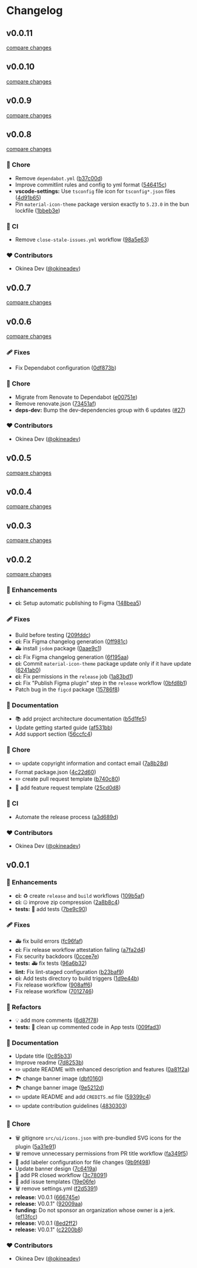 # Changelog


## v0.0.11

[compare changes](https://github.com/okineadev/material-icons-figma-plugin/compare/v0.0.10...v0.0.11)

## v0.0.10

[compare changes](https://github.com/okineadev/material-icons-figma-plugin/compare/v0.0.9...v0.0.10)

## v0.0.9

[compare changes](https://github.com/okineadev/material-icons-figma-plugin/compare/v0.0.8...v0.0.9)

## v0.0.8

[compare changes](https://github.com/okineadev/material-icons-figma-plugin/compare/v0.0.7...v0.0.8)

### 🏡 Chore

- Remove `dependabot.yml` ([b37c00d](https://github.com/okineadev/material-icons-figma-plugin/commit/b37c00d))
- Improve commitlint rules and config to yml format ([546415c](https://github.com/okineadev/material-icons-figma-plugin/commit/546415c))
- **vscode-settings:** Use `tsconfig` file icon for `tsconfig*.json` files ([4d91b65](https://github.com/okineadev/material-icons-figma-plugin/commit/4d91b65))
- Pin `material-icon-theme` package version exactly to `5.23.0` in the bun lockfile ([1bbeb3e](https://github.com/okineadev/material-icons-figma-plugin/commit/1bbeb3e))

### 🤖 CI

- Remove `close-stale-issues.yml` workflow ([98a5e63](https://github.com/okineadev/material-icons-figma-plugin/commit/98a5e63))

### ❤️ Contributors

- Okinea Dev ([@okineadev](https://github.com/okineadev))

## v0.0.7

[compare changes](https://github.com/okineadev/material-icons-figma-plugin/compare/v0.0.6...v0.0.7)

## v0.0.6

[compare changes](https://github.com/okineadev/material-icons-figma-plugin/compare/v0.0.5...v0.0.6)

### 🩹 Fixes

- Fix Dependabot configuration ([0df873b](https://github.com/okineadev/material-icons-figma-plugin/commit/0df873b))

### 🏡 Chore

- Migrate from Renovate to Dependabot ([e00751e](https://github.com/okineadev/material-icons-figma-plugin/commit/e00751e))
- Remove renovate.json ([73451af](https://github.com/okineadev/material-icons-figma-plugin/commit/73451af))
- **deps-dev:** Bump the dev-dependencies group with 6 updates ([#27](https://github.com/okineadev/material-icons-figma-plugin/pull/27))

### ❤️ Contributors

- Okinea Dev ([@okineadev](https://github.com/okineadev))

## v0.0.5

[compare changes](https://github.com/okineadev/material-icons-figma-plugin/compare/v0.0.4...v0.0.5)

## v0.0.4

[compare changes](https://github.com/okineadev/material-icons-figma-plugin/compare/v0.0.3...v0.0.4)

## v0.0.3

[compare changes](https://github.com/okineadev/material-icons-figma-plugin/compare/v0.0.2...v0.0.3)

## v0.0.2

[compare changes](https://github.com/okineadev/material-icons-figma-plugin/compare/v0.0.1...v0.0.2)

### 🚀 Enhancements

- **ci:** Setup automatic publishing to Figma ([148bea5](https://github.com/okineadev/material-icons-figma-plugin/commit/148bea5))

### 🩹 Fixes

- Build before testing ([209fddc](https://github.com/okineadev/material-icons-figma-plugin/commit/209fddc))
- **ci:** Fix Figma changelog generation ([0ff981c](https://github.com/okineadev/material-icons-figma-plugin/commit/0ff981c))
- 🚑 install `jsdom` package ([0aae9c1](https://github.com/okineadev/material-icons-figma-plugin/commit/0aae9c1))
- **ci:** Fix Figma changelog generation ([6f195aa](https://github.com/okineadev/material-icons-figma-plugin/commit/6f195aa))
- **ci:** Commit `material-icon-theme` package update only if it have update ([6241ab0](https://github.com/okineadev/material-icons-figma-plugin/commit/6241ab0))
- **ci:** Fix permissions in the `release` job ([1a83bd1](https://github.com/okineadev/material-icons-figma-plugin/commit/1a83bd1))
- **ci:** Fix "Publish Figma plugin" step in the `release` workflow ([0bfd8b1](https://github.com/okineadev/material-icons-figma-plugin/commit/0bfd8b1))
- Patch bug in the `figcd` package ([15786f8](https://github.com/okineadev/material-icons-figma-plugin/commit/15786f8))

### 📖 Documentation

- 📚 add project architecture documentation ([b5d1fe5](https://github.com/okineadev/material-icons-figma-plugin/commit/b5d1fe5))
- Update getting started guide ([af531bb](https://github.com/okineadev/material-icons-figma-plugin/commit/af531bb))
- Add support section ([56ccfc4](https://github.com/okineadev/material-icons-figma-plugin/commit/56ccfc4))

### 🏡 Chore

- ✏️ update copyright information and contact email ([7a8b28d](https://github.com/okineadev/material-icons-figma-plugin/commit/7a8b28d))
- Format package.json ([4c22d60](https://github.com/okineadev/material-icons-figma-plugin/commit/4c22d60))
- ✏️ create pull request template ([b740c80](https://github.com/okineadev/material-icons-figma-plugin/commit/b740c80))
- 📝 add feature request template ([25cd0d8](https://github.com/okineadev/material-icons-figma-plugin/commit/25cd0d8))

### 🤖 CI

- Automate the release process ([a3d689d](https://github.com/okineadev/material-icons-figma-plugin/commit/a3d689d))

### ❤️ Contributors

- Okinea Dev ([@okineadev](https://github.com/okineadev))

## v0.0.1


### 🚀 Enhancements

- **ci:** ♻️ create `release` and `build` workflows ([109b5af](https://github.com/okineadev/material-icons-figma-plugin/commit/109b5af))
- **ci:** 🤐 improve zip compression ([2a8b8c4](https://github.com/okineadev/material-icons-figma-plugin/commit/2a8b8c4))
- **tests:** 🧪 add tests ([7be9c90](https://github.com/okineadev/material-icons-figma-plugin/commit/7be9c90))

### 🩹 Fixes

- 🚑 fix build errors ([fc96faf](https://github.com/okineadev/material-icons-figma-plugin/commit/fc96faf))
- **ci:** Fix release workflow attestation failing ([a7fa2d4](https://github.com/okineadev/material-icons-figma-plugin/commit/a7fa2d4))
- Fix security backdoors ([0ccee7e](https://github.com/okineadev/material-icons-figma-plugin/commit/0ccee7e))
- **tests:** 🚑 fix tests ([96a6b32](https://github.com/okineadev/material-icons-figma-plugin/commit/96a6b32))
- **lint:** Fix lint-staged configuration ([b23baf9](https://github.com/okineadev/material-icons-figma-plugin/commit/b23baf9))
- **ci:** Add tests directory to build triggers ([1d9e44b](https://github.com/okineadev/material-icons-figma-plugin/commit/1d9e44b))
- Fix release workflow ([908aff6](https://github.com/okineadev/material-icons-figma-plugin/commit/908aff6))
- Fix release workflow ([7012746](https://github.com/okineadev/material-icons-figma-plugin/commit/7012746))

### 💅 Refactors

- 💡  add more comments ([6d87f78](https://github.com/okineadev/material-icons-figma-plugin/commit/6d87f78))
- **tests:** 🧹 clean up commented code in App tests ([009fad3](https://github.com/okineadev/material-icons-figma-plugin/commit/009fad3))

### 📖 Documentation

- Update title ([0c85b33](https://github.com/okineadev/material-icons-figma-plugin/commit/0c85b33))
- Improve readme ([7d8253b](https://github.com/okineadev/material-icons-figma-plugin/commit/7d8253b))
- ✏️ update README with enhanced description and features ([0a81f2a](https://github.com/okineadev/material-icons-figma-plugin/commit/0a81f2a))
- 🏞️ change banner image ([dbf0160](https://github.com/okineadev/material-icons-figma-plugin/commit/dbf0160))
- 🏞️ change banner image ([9e5212d](https://github.com/okineadev/material-icons-figma-plugin/commit/9e5212d))
- ✏️ update README and add `CREDITS.md` file ([59399c4](https://github.com/okineadev/material-icons-figma-plugin/commit/59399c4))
- ✏️ update contribution guidelines ([4830303](https://github.com/okineadev/material-icons-figma-plugin/commit/4830303))

### 🏡 Chore

- 🗑️ gitignore `src/ui/icons.json` with pre-bundled SVG icons for the plugin ([5a31e91](https://github.com/okineadev/material-icons-figma-plugin/commit/5a31e91))
- 🗑️ remove unnecessary permissions from PR title workflow ([fa349f5](https://github.com/okineadev/material-icons-figma-plugin/commit/fa349f5))
- 🔖  add labeler configuration for file changes ([9b9f498](https://github.com/okineadev/material-icons-figma-plugin/commit/9b9f498))
- Update banner design ([7c6419a](https://github.com/okineadev/material-icons-figma-plugin/commit/7c6419a))
- 🎉 add PR closed workflow ([3c78091](https://github.com/okineadev/material-icons-figma-plugin/commit/3c78091))
- 📝 add issue templates ([19e06fe](https://github.com/okineadev/material-icons-figma-plugin/commit/19e06fe))
- 🗑️ remove settings.yml ([f2d5391](https://github.com/okineadev/material-icons-figma-plugin/commit/f2d5391))
- **release:** V0.0.1 ([666745e](https://github.com/okineadev/material-icons-figma-plugin/commit/666745e))
- **release:** V0.0.1" ([92009aa](https://github.com/okineadev/material-icons-figma-plugin/commit/92009aa))
- **funding:** Do not sponsor an organization whose owner is a jerk. ([ef13fcc](https://github.com/okineadev/material-icons-figma-plugin/commit/ef13fcc))
- **release:** V0.0.1 ([8ed2ff2](https://github.com/okineadev/material-icons-figma-plugin/commit/8ed2ff2))
- **release:** V0.0.1" ([c2200b8](https://github.com/okineadev/material-icons-figma-plugin/commit/c2200b8))

### ❤️ Contributors

- Okinea Dev ([@okineadev](http://github.com/okineadev))

